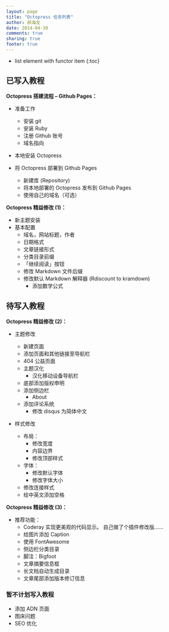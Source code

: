 ```yaml
---
layout: page
title: "Octopress 任务列表"
author: 郝海龙
date: 2014-04-30
comments: true
sharing: true
footer: true
---
```


- list element with functor item
{:toc}

## 已写入教程

**Octopress 搭建流程 – Github Pages：**

- 准备工作  
	- 安装 git   
	- 安装 Ruby   
	- 注册 Github 账号   
	- 域名指向  

- 本地安装 Octopress
- 将 Octopress 部署到 Github Pages  
	- 新建库 (Repository)  
	- 将本地部署的 Octopress 发布到 Github Pages  
	- 使用自己的域名（可选）

**Octopress 精益修改 (1)：**

- 新主题安装
- 基本配置
	- 域名，网站标题，作者
	- 日期格式
	- 文章链接形式
	- 分类目录前缀
	- 「继续阅读」按钮
	- 修改 Markdown 文件后缀  
	- 修改默认 Markdown 解释器 (Rdiscount to kramdown)
		- 添加数学公式


## 待写入教程

**Octopress 精益修改 (2)：**

- 主题修改
	- 新建页面
	- 添加页面和其他链接至导航栏
	- 404 公益页面
	- 主题汉化
		- 汉化移动设备导航栏
	- 底部添加版权申明
	- 添加侧边栏
		- About
	- 添加评论系统
		- 修改 disqus 为简体中文

- 样式修改
	- 布局：
		- 修改宽度
		- 内容边界
		- 修改顶部样式
	- 字体：
		- 修改默认字体
		- 修改字体大小
	- 修改连接样式
	- 给中英文添加空格

**Octopress 精益修改 (3)：**

- 推荐功能：
	- Coderay 实现更美观的代码显示。 
		自己做了个插件修改版……
	- 给图片添加 Caption 
	- 使用 FontAwesome 
	- 侧边栏分类目录
	- 脚注：Bigfoot
	- 文章摘要信息框
	- 长文档自动生成目录
	- 文章尾部添加版本修订信息

### 暂不计划写入教程

- 添加 ADN 页面
- 图床问题
- SEO 优化